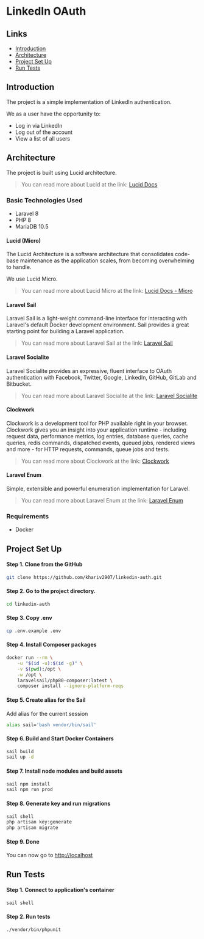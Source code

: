 # LinkedIn OAuth
## Links
 -  [Introduction](#Introduction)
 -  [Architecture](#Architecture)
 -  [Project Set Up](#Project-Set-Up)
 -  [Run Tests](#Run-Tests)

## Introduction
The project is a simple implementation of LinkedIn authentication.

We as a user have the opportunity to:
- Log in via LinkedIn
- Log out of the account
- View a list of all users

## Architecture
The project is built using Lucid architecture. 
> You can read more about Lucid at the link: [Lucid Docs](https://docs.lucidarch.dev/concept/)

### Basic Technologies Used
- Laravel 8
- PHP 8
- MariaDB 10.5

#### Lucid (Micro)
The Lucid Architecture is a software architecture that consolidates code-base maintenance as the application scales, from becoming overwhelming to handle.


We use Lucid Micro.
> You can read more about Lucid Micro at the link: [Lucid Docs - Micro](https://docs.lucidarch.dev/micro-vs-monolith/#micro)

#### Laravel Sail
Laravel Sail is a light-weight command-line interface for interacting with Laravel's default Docker development environment. Sail provides a great starting point for building a Laravel application.

> You can read more about Laravel Sail at the link: [Laravel Sail](https://laravel.com/docs/8.x/sail)

#### Laravel Socialite
Laravel Socialite provides an expressive, fluent interface to OAuth authentication with Facebook, Twitter, Google, LinkedIn, GitHub, GitLab and Bitbucket.

> You can read more about Laravel Socialite at the link: [Laravel Socialite](https://laravel.com/docs/8.x/socialite)

#### Clockwork
Clockwork is a development tool for PHP available right in your browser. Clockwork gives you an insight into your application runtime - including request data, performance metrics, log entries, database queries, cache queries, redis commands, dispatched events, queued jobs, rendered views and more - for HTTP requests, commands, queue jobs and tests.

> You can read more about Clockwork at the link: [Clockwork](https://underground.works/clockwork/)

#### Laravel Enum
Simple, extensible and powerful enumeration implementation for Laravel.

> You can read more about Laravel Enum at the link: [Laravel Enum](https://github.com/BenSampo/laravel-enum)

### Requirements
- Docker

## Project Set Up

#### Step 1. Clone from the GitHub
```bash
git clone https://github.com/khariv2907/linkedin-auth.git
```

#### Step 2. Go to the project directory.
```bash
cd linkedin-auth
```

#### Step 3. Copy .env
```bash
cp .env.example .env
```

#### Step 4. Install Composer packages
```bash
docker run --rm \
    -u "$(id -u):$(id -g)" \
    -v $(pwd):/opt \
    -w /opt \
    laravelsail/php80-composer:latest \
    composer install --ignore-platform-reqs
```

#### Step 5. Create alias for the Sail
Add alias for the current session
```bash
alias sail='bash vendor/bin/sail'
```

#### Step 6. Build and Start Docker Containers
```bash
sail build
sail up -d
```

#### Step 7. Install node modules and build assets
```bash
sail npm install
sail npm run prod
```

#### Step 8. Generate key and run migrations
```bash
sail shell
php artisan key:generate
php artisan migrate
```

#### Step 9. Done
You can now go to [http://localhost](http://localhost)

## Run Tests

#### Step 1. Connect to application's container
```bash
sail shell
```

#### Step 2. Run tests
```bash
./vendor/bin/phpunit
```
